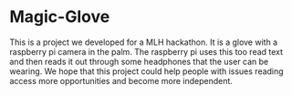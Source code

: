 # Magic-Glove
This is a project we developed for a MLH hackathon. It is a glove with a raspberry pi camera in the palm. The raspberry pi uses this too read text and then reads it out through some headphones that the user can be wearing. We hope that this project could help people with issues reading access more opportunities and become more independent.
